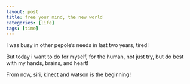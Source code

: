 ```yaml
---
layout: post
title: free your mind, the new world
categories: [life]
tags: [time]
---
```


I was busy in other pepole’s needs in last two years, tired!

But today i want to do for myself, for the human, not just try, but do best with my hands, brains, and heart!

From now, siri, kinect and watson is the beginning!


